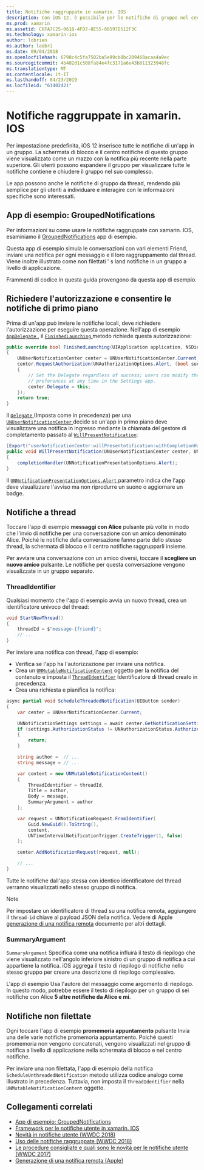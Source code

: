 ```yaml
---
title: Notifiche raggruppate in xamarin. IOS
description: Con iOS 12, è possibile per le notifiche di gruppo nel centro notifiche o la schermata di blocco dall'applicazione o dal thread. Questo documento descrive come inviare a thread e le notifiche non filettate con xamarin. IOS.
ms.prod: xamarin
ms.assetid: C6FA7C25-061B-4FD7-8E55-88597D512F3C
ms.technology: xamarin-ios
author: lobrien
ms.author: laobri
ms.date: 09/04/2018
ms.openlocfilehash: 6798c4c5fa7502ba5e99cb8bc209468acaa4a9ec
ms.sourcegitcommit: 4b402d1c508fa84e4fc3171a6e43b811323948fc
ms.translationtype: MT
ms.contentlocale: it-IT
ms.lasthandoff: 04/23/2019
ms.locfileid: "61402421"
---
```

# <a name="grouped-notifications-in-xamarinios"></a>Notifiche raggruppate in xamarin. IOS

Per impostazione predefinita, iOS 12 inserisce tutte le notifiche di un'app in un gruppo. La schermata di blocco e il centro notifiche di questo gruppo viene visualizzato come un mazzo con la notifica più recente nella parte superiore. Gli utenti possono espandere il gruppo per visualizzare tutte le notifiche contiene e chiudere il gruppo nel suo complesso.

Le app possono anche le notifiche di gruppo da thread, rendendo più semplice per gli utenti a individuare e interagire con le informazioni specifiche sono interessati.

## <a name="sample-app-groupednotifications"></a>App di esempio: GroupedNotifications

Per informazioni su come usare le notifiche raggruppate con xamarin. IOS, esaminiamo il [GroupedNotifications](https://developer.xamarin.com/samples/monotouch/iOS12/GroupedNotifications) app di esempio.

Questa app di esempio simula le conversazioni con vari elementi Friend, inviare una notifica per ogni messaggio e il loro raggruppamento dal thread. Viene inoltre illustrato come non filettati ' s land notifiche in un gruppo a livello di applicazione.

Frammenti di codice in questa guida provengono da questa app di esempio.

## <a name="request-authorization-and-allow-foreground-notifications"></a>Richiedere l'autorizzazione e consentire le notifiche di primo piano

Prima di un'app può inviare le notifiche locali, deve richiedere l'autorizzazione per eseguire questa operazione. Nell'app di esempio [ `AppDelegate` ](xref:UIKit.UIApplicationDelegate), il [ `FinishedLaunching` ](xref:UIKit.UIApplicationDelegate.FinishedLaunching(UIKit.UIApplication,Foundation.NSDictionary)) metodo richiede questa autorizzazione:

```csharp
public override bool FinishedLaunching(UIApplication application, NSDictionary launchOptions)
{
    UNUserNotificationCenter center = UNUserNotificationCenter.Current;
    center.RequestAuthorization(UNAuthorizationOptions.Alert, (bool success, NSError error) =>
    {
        // Set the Delegate regardless of success; users can modify their notification
        // preferences at any time in the Settings app.
        center.Delegate = this;
    });
    return true;
}
```

Il [ `Delegate` ](xref:UserNotifications.UNUserNotificationCenter.Delegate) (Imposta come in precedenza) per una [ `UNUserNotificationCenter` ](xref:UserNotifications.UNUserNotificationCenter) decide se un'app in primo piano deve visualizzare una notifica in ingresso mediante la chiamata del gestore di completamento passato al [`WillPresentNotification`](xref:UserNotifications.UNUserNotificationCenterDelegate_Extensions.WillPresentNotification(UserNotifications.IUNUserNotificationCenterDelegate,UserNotifications.UNUserNotificationCenter,UserNotifications.UNNotification,System.Action{UserNotifications.UNNotificationPresentationOptions})):

```csharp
[Export("userNotificationCenter:willPresentotification:withCompletionHandler:")]
public void WillPresentNotification(UNUserNotificationCenter center, UNNotification notification, System.Action<UNNotificationPresentationOptions> completionHandler)
{
    completionHandler(UNNotificationPresentationOptions.Alert);
}
```

Il [ `UNNotificationPresentationOptions.Alert` ](xref:UserNotifications.UNNotificationPresentationOptions) parametro indica che l'app deve visualizzare l'avviso ma non riprodurre un suono o aggiornare un badge.

## <a name="threaded-notifications"></a>Notifiche a thread

Toccare l'app di esempio **messaggi con Alice** pulsante più volte in modo che l'invio di notifiche per una conversazione con un amico denominato Alice.
Poiché le notifiche della conversazione fanno parte dello stesso thread, la schermata di blocco e il centro notifiche raggrupparli insieme.

Per avviare una conversazione con un amico diversi, toccare il **scegliere un nuovo amico** pulsante. Le notifiche per questa conversazione vengono visualizzate in un gruppo separato.

### <a name="threadidentifier"></a>ThreadIdentifier

Qualsiasi momento che l'app di esempio avvia un nuovo thread, crea un identificatore univoco del thread:

```csharp
void StartNewThread()
{
    threadId = $"message-{friend}";
    // ...
}
```

Per inviare una notifica con thread, l'app di esempio:

- Verifica se l'app ha l'autorizzazione per inviare una notifica.
- Crea un [`UNMutableNotificationContent`](xref:UserNotifications.UNMutableNotificationContent)
oggetto per la notifica del contenuto e imposta il [`ThreadIdentifier`](xref:UserNotifications.UNMutableNotificationContent.ThreadIdentifier)
Identificatore di thread creato in precedenza.
- Crea una richiesta e pianifica la notifica:

```csharp
async partial void ScheduleThreadedNotification(UIButton sender)
{
    var center = UNUserNotificationCenter.Current;

    UNNotificationSettings settings = await center.GetNotificationSettingsAsync();
    if (settings.AuthorizationStatus != UNAuthorizationStatus.Authorized)
    {
        return;
    }

    string author =  // ...
    string message = // ...

    var content = new UNMutableNotificationContent()
    {
        ThreadIdentifier = threadId,
        Title = author,
        Body = message,
        SummaryArgument = author
    };

    var request = UNNotificationRequest.FromIdentifier(
        Guid.NewGuid().ToString(),
        content,
        UNTimeIntervalNotificationTrigger.CreateTrigger(1, false)
    );

    center.AddNotificationRequest(request, null);

    // ...
}
```

Tutte le notifiche dall'app stessa con identico identificatore del thread verranno visualizzati nello stesso gruppo di notifica.

> [!NOTE]
> Per impostare un identificatore di thread su una notifica remota, aggiungere il `thread-id` chiave al payload JSON della notifica. Vedere di Apple [generazione di una notifica remota](https://developer.apple.com/documentation/usernotifications/setting_up_a_remote_notification_server/generating_a_remote_notification) documento per altri dettagli.

### <a name="summaryargument"></a>SummaryArgument

`SummaryArgument` Specifica come una notifica influirà il testo di riepilogo che viene visualizzato nell'angolo inferiore sinistro di un gruppo di notifica a cui appartiene la notifica. iOS aggrega il testo di riepilogo di notifiche nello stesso gruppo per creare una descrizione di riepilogo complessivo.

L'app di esempio Usa l'autore del messaggio come argomento di riepilogo. In questo modo, potrebbe essere il testo di riepilogo per un gruppo di sei notifiche con Alice **5 altre notifiche da Alice e mi**.

## <a name="unthreaded-notifications"></a>Notifiche non filettate

Ogni toccare l'app di esempio **promemoria appuntamento** pulsante Invia una delle varie notifiche promemoria appuntamento. Poiché questi promemoria non vengono concatenati, vengono visualizzati nel gruppo di notifica a livello di applicazione nella schermata di blocco e nel centro notifiche.

Per inviare una non filettata, l'app di esempio della notifica `ScheduleUnthreadedNotification` metodo utilizza codice analogo come illustrato in precedenza.
Tuttavia, non imposta il `ThreadIdentifier` nella `UNMutableNotificationContent` oggetto.

## <a name="related-links"></a>Collegamenti correlati

- [App di esempio: GroupedNotifications](https://developer.xamarin.com/samples/monotouch/iOS12/GroupedNotifications)
- [Framework per le notifiche utente in xamarin. IOS](~/ios/platform/user-notifications/index.md)
- [Novità in notifiche utente (WWDC 2018)](https://developer.apple.com/videos/play/wwdc2018/710/)
- [Uso delle notifiche raggruppate (WWDC 2018)](https://developer.apple.com/videos/play/wwdc2018/711/)
- [Le procedure consigliate e quali sono le novità per le notifiche utente (WWDC 2017)](https://developer.apple.com/videos/play/wwdc2017/708/)
- [Generazione di una notifica remota (Apple)](https://developer.apple.com/documentation/usernotifications/setting_up_a_remote_notification_server/generating_a_remote_notification)
